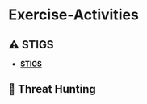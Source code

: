 # <a>Exercise-Activities</a>
## ⚠️ STIGS

- **[STIGS](https://github.com/Cwillii82/Exercise-Activities/blob/main/STIGS)**
## 🚨 Threat Hunting
